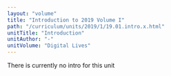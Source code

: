 ```yaml
---
layout: "volume"
title: "Introduction to 2019 Volume I"
path: "/curriculum/units/2019/1/19.01.intro.x.html"
unitTitle: "Introduction"
unitAuthor: "-"
unitVolume: "Digital Lives"
---
```

<main>
<p>There is currently no intro for this unit</p>
</main>
